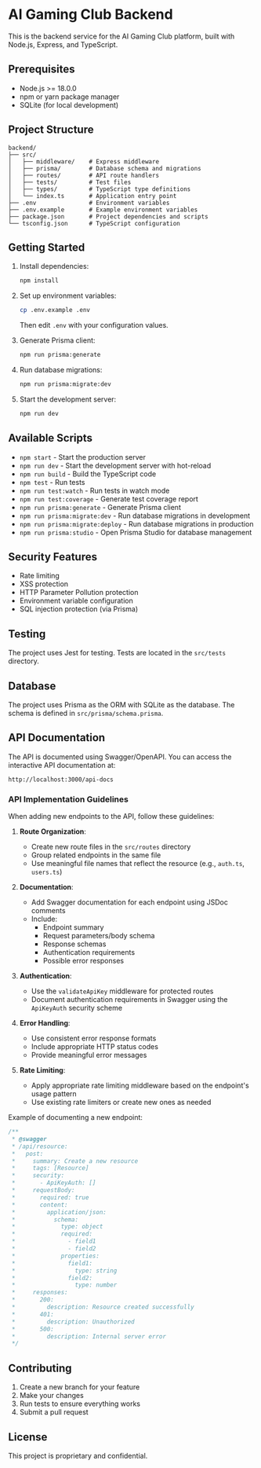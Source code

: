 # AI Gaming Club Backend

This is the backend service for the AI Gaming Club platform, built with Node.js, Express, and TypeScript.

## Prerequisites

- Node.js >= 18.0.0
- npm or yarn package manager
- SQLite (for local development)

## Project Structure

```
backend/
├── src/
│   ├── middleware/    # Express middleware
│   ├── prisma/        # Database schema and migrations
│   ├── routes/        # API route handlers
│   ├── tests/         # Test files
│   ├── types/         # TypeScript type definitions
│   └── index.ts       # Application entry point
├── .env               # Environment variables
├── .env.example       # Example environment variables
├── package.json       # Project dependencies and scripts
└── tsconfig.json      # TypeScript configuration
```

## Getting Started

1. Install dependencies:

   ```bash
   npm install
   ```

2. Set up environment variables:

   ```bash
   cp .env.example .env
   ```

   Then edit `.env` with your configuration values.

3. Generate Prisma client:

   ```bash
   npm run prisma:generate
   ```

4. Run database migrations:

   ```bash
   npm run prisma:migrate:dev
   ```

5. Start the development server:
   ```bash
   npm run dev
   ```

## Available Scripts

- `npm start` - Start the production server
- `npm run dev` - Start the development server with hot-reload
- `npm run build` - Build the TypeScript code
- `npm test` - Run tests
- `npm run test:watch` - Run tests in watch mode
- `npm run test:coverage` - Generate test coverage report
- `npm run prisma:generate` - Generate Prisma client
- `npm run prisma:migrate:dev` - Run database migrations in development
- `npm run prisma:migrate:deploy` - Run database migrations in production
- `npm run prisma:studio` - Open Prisma Studio for database management

## Security Features

- Rate limiting
- XSS protection
- HTTP Parameter Pollution protection
- Environment variable configuration
- SQL injection protection (via Prisma)

## Testing

The project uses Jest for testing. Tests are located in the `src/tests` directory.

## Database

The project uses Prisma as the ORM with SQLite as the database. The schema is defined in `src/prisma/schema.prisma`.

## API Documentation

The API is documented using Swagger/OpenAPI. You can access the interactive API documentation at:

```
http://localhost:3000/api-docs
```

### API Implementation Guidelines

When adding new endpoints to the API, follow these guidelines:

1. **Route Organization**:

   - Create new route files in the `src/routes` directory
   - Group related endpoints in the same file
   - Use meaningful file names that reflect the resource (e.g., `auth.ts`, `users.ts`)

2. **Documentation**:

   - Add Swagger documentation for each endpoint using JSDoc comments
   - Include:
     - Endpoint summary
     - Request parameters/body schema
     - Response schemas
     - Authentication requirements
     - Possible error responses

3. **Authentication**:

   - Use the `validateApiKey` middleware for protected routes
   - Document authentication requirements in Swagger using the `ApiKeyAuth` security scheme

4. **Error Handling**:

   - Use consistent error response formats
   - Include appropriate HTTP status codes
   - Provide meaningful error messages

5. **Rate Limiting**:
   - Apply appropriate rate limiting middleware based on the endpoint's usage pattern
   - Use existing rate limiters or create new ones as needed

Example of documenting a new endpoint:

```typescript
/**
 * @swagger
 * /api/resource:
 *   post:
 *     summary: Create a new resource
 *     tags: [Resource]
 *     security:
 *       - ApiKeyAuth: []
 *     requestBody:
 *       required: true
 *       content:
 *         application/json:
 *           schema:
 *             type: object
 *             required:
 *               - field1
 *               - field2
 *             properties:
 *               field1:
 *                 type: string
 *               field2:
 *                 type: number
 *     responses:
 *       200:
 *         description: Resource created successfully
 *       401:
 *         description: Unauthorized
 *       500:
 *         description: Internal server error
 */
```

## Contributing

1. Create a new branch for your feature
2. Make your changes
3. Run tests to ensure everything works
4. Submit a pull request

## License

This project is proprietary and confidential.
